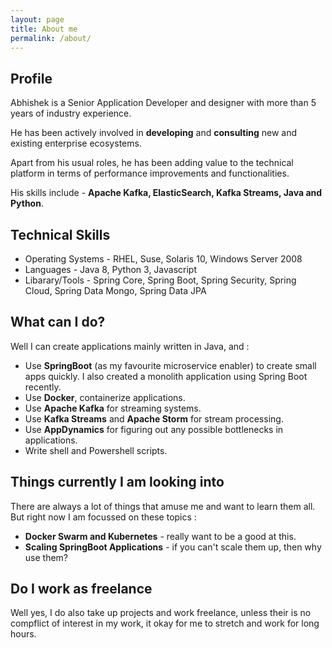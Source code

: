 ```yaml
---
layout: page
title: About me
permalink: /about/
---
```


## Profile

Abhishek is a Senior Application Developer and designer with more than 5 years of industry experience.

He has been actively involved in **developing** and **consulting** new and existing enterprise ecosystems.

Apart from his usual roles, he has been adding value to the technical platform in terms of performance improvements and functionalities.

His skills include - **Apache Kafka, ElasticSearch, Kafka Streams, Java and Python**.


## Technical Skills 

- Operating Systems - RHEL, Suse, Solaris 10, Windows Server 2008
- Languages - Java 8, Python 3, Javascript
- Libarary/Tools - Spring Core, Spring Boot, Spring Security, Spring Cloud, Spring Data Mongo, Spring Data JPA

## What can I do?

Well I can create applications mainly written in Java, and :

* Use **SpringBoot** (as my favourite microservice enabler) to create small apps quickly. I also created a monolith application using Spring Boot recently.
* Use **Docker**, containerize applications.
* Use **Apache Kafka** for streaming systems.
* Use **Kafka Streams** and **Apache Storm** for stream processing.
* Use **AppDynamics** for figuring out any possible bottlenecks in applications.
* Write shell and Powershell scripts.


## Things currently I am looking into

There are always a lot of things that amuse me and want to learn them all. But right now I am focussed on these topics :

* **Docker Swarm and Kubernetes** - really want to be a good at this.
* **Scaling SpringBoot Applications** - if you can't scale them up, then why use them?

## Do I work as freelance

Well yes, I do also take up projects and work freelance, unless their is no compflict of interest in my work, it okay for me to stretch and work for long hours.

